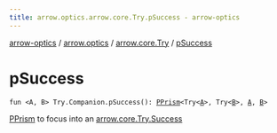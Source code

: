 ```yaml
---
title: arrow.optics.arrow.core.Try.pSuccess - arrow-optics
---
```


[arrow-optics](../../index.html) / [arrow.optics](../index.html) / [arrow.core.Try](index.html) / [pSuccess](./p-success.html)

# pSuccess

`fun <A, B> Try.Companion.pSuccess(): `[`PPrism`](../-p-prism/index.html)`<Try<`[`A`](p-success.html#A)`>, Try<`[`B`](p-success.html#B)`>, `[`A`](p-success.html#A)`, `[`B`](p-success.html#B)`>`

[PPrism](../-p-prism/index.html) to focus into an [arrow.core.Try.Success](#)

